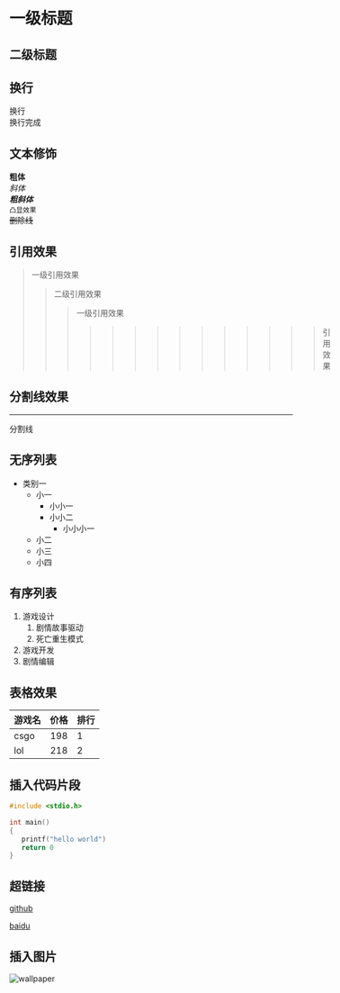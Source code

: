 # 一级标题
## 二级标题

## 换行
换行<br>换行完成
## 文本修饰
**粗体**<br>*斜体*<br>***粗斜体***<br>`凸显效果`<br>~~删除线~~<br>
## 引用效果
> 一级引用效果
>> 二级引用效果
>>> 一级引用效果
>>>>>>>>>>>>>> 引用效果
## 分割线效果
---
   分割线
## 无序列表
* 类别一
  * 小一
    * 小小一
    * 小小二
      * 小小小一
  * 小二
  * 小三
  * 小四
## 有序列表
1. 游戏设计
   1. 剧情故事驱动
   2. 死亡重生模式
2. 游戏开发
3. 剧情编辑
## 表格效果
游戏名|价格|排行
--|:--:|:--
csgo|198|1
lol|218|2
## 插入代码片段
```c
#include <stdio.h>

int main()
{
   printf("hello world")
   return 0
}
```
## 超链接
[github](http://gitgub.com "跳转到github")


[baidu](http://www.baidu.com "跳转到baidu")

## 插入图片
![wallpaper](C://Users//WuHan//Desktop//QQ图片20220302212113.png "本地壁纸")
